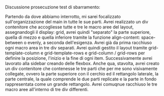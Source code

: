 Discussione prosecuzione test di sbarramento:

Partendo da dove abbiamo interrotto, mi sarei focalizzato sull'organizzazione del main in tutte le sue parti. Avrei realizzato un div contenitore che accogliesse tutte e tre le macro aree del layout, assegnandogli il display: grid, avrei quindi "separato" la parte superiore, quella di mezzo e quella inferiore tramite la funzione align-content: space-between o evenly, a seconda dell'esigenza. 
Avrei già da prima racchiuso ogni macro area in tre div separati. Avrei quindi gestito il layout tramite grid-template-column e grid-template-rows e grid-column / grid-rows per definire la posizione, l'inizio e la fine di ogni item. Successivamente avrei lavorato alla sidebar creando delle flexbox. Anche qua, stavolta, avrei creato un div contenitore che contenesse le tre parti che per me sono visivamente collegate, ovvero la parte superiore con il cerchio ed il rettangolo laterale, la parte centrale, la quale comprende le due parti replicate e la parte in fondo rappresentata come un grande rettangolo. Avrei comuqnue racchiuso le tre macro aree all'interno di tre div differenti.  